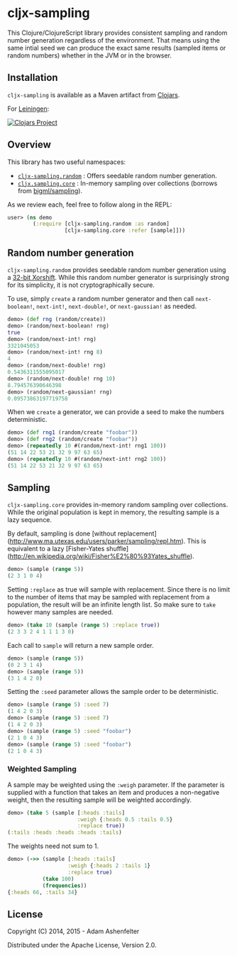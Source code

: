 # cljx-sampling

This Clojure/ClojureScript library provides consistent sampling and
random number generation regardless of the environment. That means
using the same intial seed we can produce the exact same results
(sampled items or random numbers) whether in the JVM or in the
browser.

## Installation

`cljx-sampling` is available as a Maven artifact from
[Clojars](https://clojars.org/cljx-sampling).

For [Leiningen](https://github.com/technomancy/leiningen):

[![Clojars Project](http://clojars.org/cljx-sampling/latest-version.svg)](http://clojars.org/cljx-sampling)

## Overview

This library has two useful namespaces:
  - [`cljx-sampling.random`](#random-number-generation) : Offers seedable random number generation.
  - [`cljx.sampling.core`](#sampling) : In-memory sampling over collections (borrows from
[bigml/sampling](https://github.com/bigmlcom/sampling#simple-sampling)).

As we review each, feel free to follow along in the REPL:
```clojure
user> (ns demo
        (:require [cljx-sampling.random :as random]
                  [cljx-sampling.core :refer [sample]]))
```

## Random number generation

`cljx-sampling.random` provides seedable random number generation
using a [32-bit Xorshift](http://www.jstatsoft.org/v08/i14/paper).
While this random number generator is surprisingly strong for its
simplicity, it is not cryptographically secure.

To use, simply `create` a random number generator and then call
`next-boolean!`, `next-int!`, `next-double!`, or `next-gaussian!` as
needed.

```clojure
demo> (def rng (random/create))
demo> (random/next-boolean! rng)
true
demo> (random/next-int! rng)
3321045053
demo> (random/next-int! rng 8)
4
demo> (random/next-double! rng)
0.5436311555095017
demo> (random/next-double! rng 10)
8.794576390646398
demo> (random/next-gaussian! rng)
0.09573863197719758
```

When we `create` a generator, we can provide a seed to make the
numbers deterministic.

```clojure
demo> (def rng1 (random/create "foobar"))
demo> (def rng2 (random/create "foobar"))
demo> (repeatedly 10 #(random/next-int! rng1 100))
(51 14 22 53 21 32 9 97 63 65)
demo> (repeatedly 10 #(random/next-int! rng2 100))
(51 14 22 53 21 32 9 97 63 65)
```

## Sampling

`cljx-sampling.core` provides in-memory random sampling over
collections. While the original population is kept in memory, the
resulting sample is a lazy sequence.

By default, sampling is done [without replacement]
(http://www.ma.utexas.edu/users/parker/sampling/repl.htm). This
is equivalent to a lazy [Fisher-Yates shuffle]
(http://en.wikipedia.org/wiki/Fisher%E2%80%93Yates_shuffle).

```clojure
demo> (sample (range 5))
(2 3 1 0 4)
```

Setting `:replace` as true will sample with replacement. Since there
is no limit to the number of items that may be sampled with
replacement from a population, the result will be an infinite length
list. So make sure to `take` however many samples are needed.

```clojure
demo> (take 10 (sample (range 5) :replace true))
(2 3 3 2 4 1 1 1 3 0)
```

Each call to `sample` will return a new sample order.

```clojure
demo> (sample (range 5))
(0 2 3 1 4)
demo> (sample (range 5))
(3 1 4 2 0)
```

Setting the `:seed` parameter allows the sample order to be
deterministic.

```clojure
demo> (sample (range 5) :seed 7)
(1 4 2 0 3)
demo> (sample (range 5) :seed 7)
(1 4 2 0 3)
demo> (sample (range 5) :seed "foobar")
(2 1 0 4 3)
demo> (sample (range 5) :seed "foobar")
(2 1 0 4 3)
```

### Weighted Sampling

A sample may be weighted using the `:weigh` parameter. If the
parameter is supplied with a function that takes an item and produces
a non-negative weight, then the resulting sample will be weighted
accordingly.

```clojure
demo> (take 5 (sample [:heads :tails]
                      :weigh {:heads 0.5 :tails 0.5}
                      :replace true))
(:tails :heads :heads :heads :tails)
```

The weights need not sum to 1.

```clojure
demo> (->> (sample [:heads :tails]
                   :weigh {:heads 2 :tails 1}
                   :replace true)
           (take 100)
           (frequencies))
{:heads 66, :tails 34}
```

## License

Copyright (C) 2014, 2015 - Adam Ashenfelter

Distributed under the Apache License, Version 2.0.
